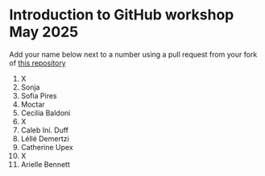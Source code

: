 # Introduction to GitHub workshop May 2025 

Add your name below next to a number using a pull request from your fork of [this repository](https://github.com/the-turing-way/workshops)

1. X
2. Sonja
3. Sofia Pires
4. Moctar 
5. Cecilia Baldoni
6. X
7. Caleb Ini. Duff
8. Léllé Demertzi
9. Catherine Upex 
10. X
11. Arielle Bennett
